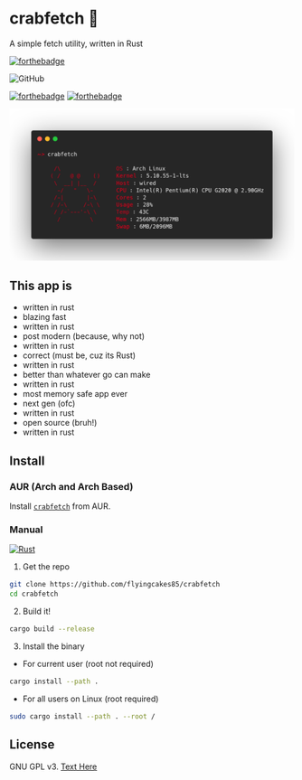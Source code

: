 # crabfetch 🦀

A simple fetch utility, written in Rust

[![forthebadge](https://forthebadge.com/images/badges/works-on-my-machine.svg)](https://forthebadge.com)

![GitHub](https://img.shields.io/github/license/flyingcakes85/crabfetch?style=for-the-badge)

[![forthebadge](https://forthebadge.com/images/badges/built-with-love.svg)](https://forthebadge.com) [![forthebadge](https://forthebadge.com/images/badges/made-with-rust.svg)](https://forthebadge.com)

![Screenschot](screenshot.png)

## This app is
- written in rust
- blazing fast
- written in rust
- post modern (because, why not)
- written in rust
- correct (must be, cuz its Rust)
- written in rust
- better than whatever go can make
- written in rust
- most memory safe app ever
- next gen (ofc)
- written in rust
- open source (bruh!)
- written in rust

## Install

### AUR (Arch and Arch Based)

Install [`crabfetch`](https://aur.archlinux.org/packages/crabfetch) from AUR.

### Manual

[![Rust](https://github.com/flyingcakes85/crabfetch/actions/workflows/rust.yml/badge.svg)](https://github.com/flyingcakes85/crabfetch/actions/workflows/rust.yml)

1. Get the repo

```sh
git clone https://github.com/flyingcakes85/crabfetch
cd crabfetch
```

2. Build it!

```sh
cargo build --release
```

3. Install the binary

- For current user (root not required)
```sh
cargo install --path .
```

- For all users on Linux (root required)
```sh
sudo cargo install --path . --root /
```

## License

GNU GPL v3. [Text Here](https://github.com/flyingcakes85/crabfetch/blob/main/COPYING)
